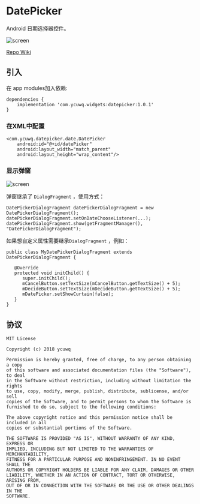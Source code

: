 # DatePicker

Android 日期选择器控件。

![screen](https://raw.githubusercontent.com/ycuwq/DatePicker/master/screenshots/device-2018-01-11-193707.gif)

[Repo Wiki](https://github.com/ycuwq/DatePicker/wiki)

## 引入

在 app modules加入依赖:

```
dependencies {
	implementation 'com.ycuwq.widgets:datepicker:1.0.1'
}
```

### 在XML中配置

```
<com.ycuwq.datepicker.date.DatePicker
    android:id="@+id/datePicker"
    android:layout_width="match_parent"
    android:layout_height="wrap_content"/>
```

### 显示弹窗

![screen](https://raw.githubusercontent.com/ycuwq/DatePicker/master/screenshots/device-2018-01-11-201208.gif)

弹窗继承了 `DialogFragment` ，使用方式：

```
DatePickerDialogFragment datePickerDialogFragment = new DatePickerDialogFragment();
datePickerDialogFragment.setOnDateChooseListener(...);
datePickerDialogFragment.show(getFragmentManager(), "DatePickerDialogFragment");
```

如果想自定义属性需要继承`DialogFragment` ，例如：

```
public class MyDatePickerDialogFragment extends DatePickerDialogFragment {

   @Override
   protected void initChild() {
      super.initChild();
      mCancelButton.setTextSize(mCancelButton.getTextSize() + 5);
      mDecideButton.setTextSize(mDecideButton.getTextSize() + 5);
      mDatePicker.setShowCurtain(false);
   }
}
```

## 协议

```
MIT License

Copyright (c) 2018 ycuwq

Permission is hereby granted, free of charge, to any person obtaining a copy
of this software and associated documentation files (the "Software"), to deal
in the Software without restriction, including without limitation the rights
to use, copy, modify, merge, publish, distribute, sublicense, and/or sell
copies of the Software, and to permit persons to whom the Software is
furnished to do so, subject to the following conditions:

The above copyright notice and this permission notice shall be included in all
copies or substantial portions of the Software.

THE SOFTWARE IS PROVIDED "AS IS", WITHOUT WARRANTY OF ANY KIND, EXPRESS OR
IMPLIED, INCLUDING BUT NOT LIMITED TO THE WARRANTIES OF MERCHANTABILITY,
FITNESS FOR A PARTICULAR PURPOSE AND NONINFRINGEMENT. IN NO EVENT SHALL THE
AUTHORS OR COPYRIGHT HOLDERS BE LIABLE FOR ANY CLAIM, DAMAGES OR OTHER
LIABILITY, WHETHER IN AN ACTION OF CONTRACT, TORT OR OTHERWISE, ARISING FROM,
OUT OF OR IN CONNECTION WITH THE SOFTWARE OR THE USE OR OTHER DEALINGS IN THE
SOFTWARE.
```

